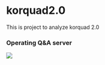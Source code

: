 # korquad2.0
This is project to analyze korquad 2.0


### Operating Q&A server
![](imgs/sample_image.png)

